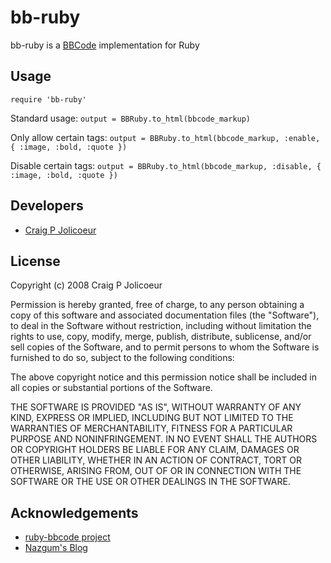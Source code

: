 # bb-ruby

bb-ruby is a [BBCode](http://www.bbcode.org) implementation for Ruby

## Usage

`require 'bb-ruby'`

Standard usage:
`output = BBRuby.to_html(bbcode_markup)`

Only allow certain tags:
`output = BBRuby.to_html(bbcode_markup, :enable, { :image, :bold, :quote })`

Disable certain tags:
`output = BBRuby.to_html(bbcode_markup, :disable, { :image, :bold, :quote })`

## Developers

* [Craig P Jolicoeur](http://github.com/cpjolicoeur)

## License

Copyright (c) 2008 Craig P Jolicoeur 

Permission is hereby granted, free of charge, to any person obtaining a copy
of this software and associated documentation files (the "Software"), to deal
in the Software without restriction, including without limitation the rights
to use, copy, modify, merge, publish, distribute, sublicense, and/or sell
copies of the Software, and to permit persons to whom the Software is
furnished to do so, subject to the following conditions:

The above copyright notice and this permission notice shall be included in
all copies or substantial portions of the Software.

THE SOFTWARE IS PROVIDED "AS IS", WITHOUT WARRANTY OF ANY KIND, EXPRESS OR
IMPLIED, INCLUDING BUT NOT LIMITED TO THE WARRANTIES OF MERCHANTABILITY,
FITNESS FOR A PARTICULAR PURPOSE AND NONINFRINGEMENT. IN NO EVENT SHALL THE
AUTHORS OR COPYRIGHT HOLDERS BE LIABLE FOR ANY CLAIM, DAMAGES OR OTHER
LIABILITY, WHETHER IN AN ACTION OF CONTRACT, TORT OR OTHERWISE, ARISING FROM,
OUT OF OR IN CONNECTION WITH THE SOFTWARE OR THE USE OR OTHER DEALINGS IN
THE SOFTWARE.

## Acknowledgements

* [ruby-bbcode project](http://code.google.com/p/ruby-bbcode/)
* [Nazgum's Blog](http://www.nazgum.com/2008/01/08/bbcode-with-ruby-on-rails-part-1/)